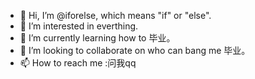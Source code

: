 - 👋 Hi, I’m @iforelse, which means "if" or "else".
- 👀 I’m interested in everthing.
- 🌱 I’m currently learning how to 毕业。
- 💞️ I’m looking to collaborate on who can bang me 毕业。
- 📫 How to reach me :问我qq

<!---
iforelse/iforelse is a ✨ special ✨ repository because its `README.md` (this file) appears on your GitHub profile.
You can click the Preview link to take a look at your changes.
--->
